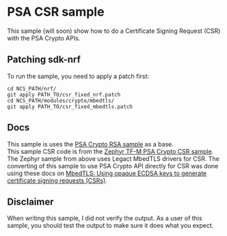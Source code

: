 # PSA CSR sample
This sample (will soon) show how to do a Certificate Signing Request (CSR) with the PSA Crypto APIs.

## Patching sdk-nrf
To run the sample, you need to apply a patch first:
```
cd NCS_PATH/nrf/
git apply PATH_TO/csr_fixed_nrf.patch
cd NCS_PATH/modules/crypto/mbedtls/
git apply PATH_TO/csr_fixed_mbedtls.patch
```

## Docs
This sample is uses the [PSA Crypto RSA sample](https://docs.nordicsemi.com/bundle/ncs-latest/page/nrf/samples/crypto/rsa/README.html) as a base.  
This sample CSR code is from the [Zephyr TF-M PSA Crypto CSR sample](https://docs.nordicsemi.com/bundle/ncs-latest/page/zephyr/samples/tfm_integration/psa_crypto/README.html).  
The Zephyr sample from above uses Legact MbedTLS drivers for CSR. The converting of this sample to use PSA Crypto API directly for CSR was done using these docs on [MbedTLS: Using opaque ECDSA keys to generate certificate signing requests (CSRs)](https://os.mbed.com/docs/mbed-os/v6.16/porting/using-psa-enabled-mbed-tls.html#using-opaque-ecdsa-keys-to-generate-certificate-signing-requests-csrs).  

## Disclaimer
When writing this sample, I did not verify the output. As a user of this sample, you should test the output to make sure it does what you expect.
